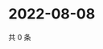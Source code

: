 # 2022-08-08

共 0 条

<!-- BEGIN WEIBO -->
<!-- 最后更新时间 Mon Aug 08 2022 21:40:08 GMT+0800 (China Standard Time) -->

<!-- END WEIBO -->

